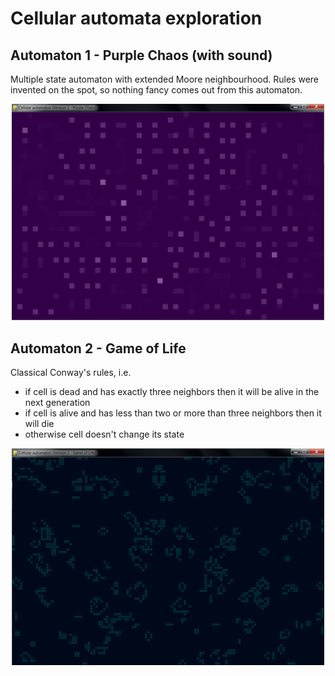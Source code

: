 # Cellular automata exploration

## Automaton 1 - Purple Chaos (with sound)
Multiple state automaton with extended Moore neighbourhood. Rules were invented on the spot, so nothing fancy comes out from this automaton.
<p align="center"><img src="img/automaton1.png" width="500px"/></p>

## Automaton 2 - Game of Life
Classical Conway's rules, i.e.
* if cell is dead and has exactly three neighbors then it will be alive in the next generation
* if cell is alive and has less than two or more than three neighbors then it will die
* otherwise cell doesn't change its state
<p align="center"><img src="img/automaton2.png" width="500px"/></p>

